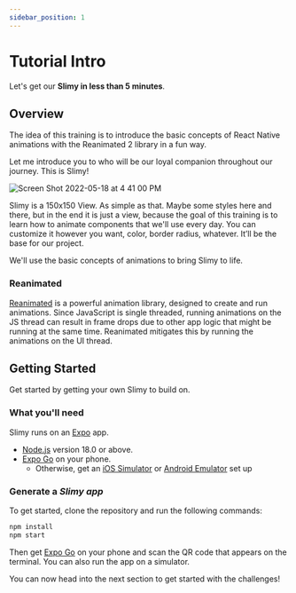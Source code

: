 ```yaml
---
sidebar_position: 1
---
```


# Tutorial Intro

Let's get our **Slimy in less than 5 minutes**.

## Overview

The idea of this training is to introduce the basic concepts of React Native animations with the Reanimated 2 library in a fun way.

Let me introduce you to who will be our loyal companion throughout our journey. This is Slimy!

![Screen Shot 2022-05-18 at 4 41 00 PM](https://user-images.githubusercontent.com/80724668/187309264-0eb7aa4e-5d0d-48e9-8821-a67c537488f5.png)

Slimy is a 150x150 View. As simple as that. Maybe some styles here and there, but in the end it is just a view, because the goal
of this training is to learn how to animate components that we'll use every day.
You can customize it however you want, color, border radius, whatever. It’ll be the base for our project.

We'll use the basic concepts of animations to bring Slimy to life.

### Reanimated

[Reanimated](https://docs.swmansion.com/react-native-reanimated/) is a powerful animation library, designed to create and run animations. Since JavaScript is single threaded, running animations on the JS thread can result in frame drops due to other app logic that might be running at the same time. Reanimated mitigates this by running the animations on the UI thread.

## Getting Started

Get started by getting your own Slimy to build on.

### What you'll need

Slimy runs on an [Expo](https://expo.dev/) app.

- [Node.js](https://nodejs.org/en/download/) version 18.0 or above.
- [Expo Go](https://expo.dev/go) on your phone.
  - Otherwise, get an [iOS Simulator](https://docs.expo.dev/workflow/ios-simulator/)
    or [Android Emulator](https://docs.expo.dev/workflow/android-studio-emulator/) set up

### Generate a _Slimy app_

To get started, clone the repository and run the following commands:

```bash
npm install
npm start
```

Then get [Expo Go](https://expo.dev/go) on your phone and scan the QR code that appears on the terminal.
You can also run the app on a simulator.

You can now head into the next section to get started with the challenges!
